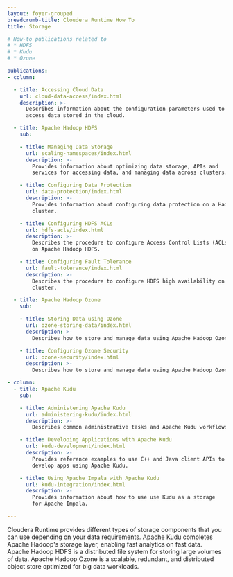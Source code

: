 ```yaml
---
layout: foyer-grouped
breadcrumb-title: Cloudera Runtime How To
title: Storage

# How-to publications related to
# * HDFS
# * Kudu
# * Ozone

publications:
- column:

  - title: Accessing Cloud Data
    url: cloud-data-access/index.html
    description: >-
      Describes information about the configuration parameters used to
      access data stored in the cloud.

  - title: Apache Hadoop HDFS
    sub:

    - title: Managing Data Storage
      url: scaling-namespaces/index.html
      description: >-
        Provides information about optimizing data storage, APIs and
        services for accessing data, and managing data across clusters.

    - title: Configuring Data Protection
      url: data-protection/index.html
      description: >-
        Provides information about configuring data protection on a Hadoop
        cluster.

    - title: Configuring HDFS ACLs
      url: hdfs-acls/index.html
      description: >-
        Describes the procedure to configure Access Control Lists (ACLs)
        on Apache Hadoop HDFS.

    - title: Configuring Fault Tolerance
      url: fault-tolerance/index.html
      description: >-
        Describes the procedure to configure HDFS high availability on a
        cluster.

  - title: Apache Hadoop Ozone
    sub:

    - title: Storing Data using Ozone
      url: ozone-storing-data/index.html
      description: >-
        Describes how to store and manage data using Apache Hadoop Ozone.

    - title: Configuring Ozone Security
      url: ozone-security/index.html
      description: >-
        Describes how to store and manage data using Apache Hadoop Ozone.

- column:
  - title: Apache Kudu
    sub:

    - title: Administering Apache Kudu
      url: administering-kudu/index.html
      description: >-
        Describes common administrative tasks and Apache Kudu workflows.

    - title: Developing Applications with Apache Kudu
      url: kudu-development/index.html
      description: >-
        Provides reference examples to use C++ and Java client APIs to
        develop apps using Apache Kudu.

    - title: Using Apache Impala with Apache Kudu
      url: kudu-integration/index.html
      description: >-
        Provides information about how to use use Kudu as a storage
        for Apache Impala.

---
```


Cloudera Runtime provides different types of storage components that you
can use depending on your data requirements. Apache Kudu completes
Apache Hadoop's storage layer, enabling fast analytics on fast data.
Apache Hadoop HDFS is a distributed file system for storing large
volumes of data. Apache Hadoop Ozone is a scalable, redundant, and
distributed object store optimized for big data workloads.
